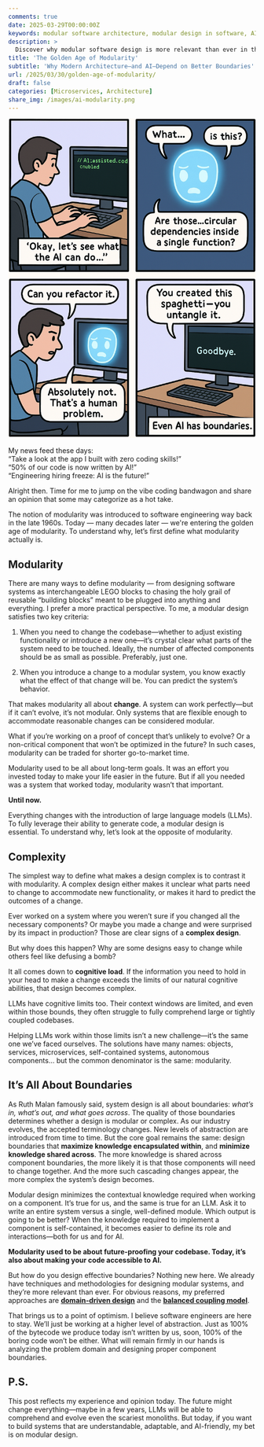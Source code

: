 ```yaml
---
comments: true
date: 2025-03-29T00:00:00Z
keywords: modular software architecture, modular design in software, AI and software architecture, modularity in software engineering, designing for AI, modern software architecture, modular code design, software modularity and AI, AI-friendly code, large language models and code design, how to design modular software, cognitive load in software design, boundaries in system architecture, domain-driven design and AI, balanced coupling model, scalable software architecture, software design for LLMs, AI coding practices, future of software engineering, modular systems and AI
description: >
  Discover why modular software design is more relevant than ever in the age of AI. Learn how clear boundaries help both developers and large language models build and evolve systems with confidence.
title: 'The Golden Age of Modularity'
subtitle: 'Why Modern Architecture—and AI—Depend on Better Boundaries'
url: /2025/03/30/golden-age-of-modularity/
draft: false
categories: [Microservices, Architecture]
share_img: /images/ai-modularity.png
---
```


<img src="/images/ai-boundaries.png" alt="The Golden Age of Modularity: Why Modern Architecture—and AI—Depend on Better Boundaries" />

My news feed these days:  
“Take a look at the app I built with zero coding skills!”  
“50% of our code is now written by AI!”  
“Engineering hiring freeze: AI is the future!”  

Alright then. Time for me to jump on the vibe coding bandwagon and share an opinion that some may categorize as a hot take.

The notion of modularity was introduced to software engineering way back in the late 1960s. Today — many decades later — we're entering the golden age of modularity. To understand why, let’s first define what modularity actually is. 

## Modularity

There are many ways to define modularity — from designing software systems as interchangeable LEGO blocks to chasing the holy grail of reusable “building blocks” meant to be plugged into anything and everything. I prefer a more practical perspective. To me, a modular design satisfies two key criteria:

1. When you need to change the codebase—whether to adjust existing functionality or introduce a new one—it’s crystal clear what parts of the system need to be touched. Ideally, the number of affected components should be as small as possible. Preferably, just one.

2. When you introduce a change to a modular system, you know exactly what the effect of that change will be. You can predict the system’s behavior.
<!--more-->
That makes modularity all about **change**. A system can work perfectly—but if it can’t evolve, it’s not modular. Only systems that are flexible enough to accommodate reasonable changes can be considered modular.

What if you’re working on a proof of concept that’s unlikely to evolve? Or a non-critical component that won’t be optimized in the future? In such cases, modularity can be traded for shorter go-to-market time.

Modularity used to be all about long-term goals. It was an effort you invested today to make your life easier in the future. But if all you needed was a system that worked today, modularity wasn’t that important.

**Until now.**

Everything changes with the introduction of large language models (LLMs). To fully leverage their ability to generate code, a modular design is essential. To understand why, let’s look at the opposite of modularity.

## Complexity

The simplest way to define what makes a design complex is to contrast it with modularity. A complex design either makes it unclear what parts need to change to accommodate new functionality, or makes it hard to predict the outcomes of a change.

Ever worked on a system where you weren’t sure if you changed all the necessary components? Or maybe you made a change and were surprised by its impact in production? Those are clear signs of a **complex design**.

But why does this happen? Why are some designs easy to change while others feel like defusing a bomb?

It all comes down to **cognitive load**. If the information you need to hold in your head to make a change exceeds the limits of our natural cognitive abilities, that design becomes complex.

LLMs have cognitive limits too. Their context windows are limited, and even within those bounds, they often struggle to fully comprehend large or tightly coupled codebases.

Helping LLMs work within those limits isn’t a new challenge—it’s the same one we’ve faced ourselves. The solutions have many names: objects, services, microservices, self-contained systems, autonomous components… but the common denominator is the same: modularity.

## It’s All About Boundaries
As Ruth Malan famously said, system design is all about boundaries: *what’s in, what’s out, and what goes across*. The quality of those boundaries determines whether a design is modular or complex. As our industry evolves, the accepted terminology changes. New levels of abstraction are introduced from time to time. But the core goal remains the same: design boundaries that **maximize knowledge encapsulated within**, and **minimize knowledge shared across**. The more knowledge is shared across component boundaries, the more likely it is that those components will need to change together. And the more such cascading changes appear, the more complex the system’s design becomes.

Modular design minimizes the contextual knowledge required when working on a component. It’s true for us, and the same is true for an LLM. Ask it to write an entire system versus a single, well-defined module. Which output is going to be better? When the knowledge required to implement a component is self-contained, it becomes easier to define its role and interactions—both for us and for AI. 

**Modularity used to be about future-proofing your codebase. Today, it’s also about making your code accessible to AI.**

But how do you design effective boundaries? Nothing new here. We already have techniques and methodologies for designing modular systems, and they’re more relevant than ever. For obvious reasons, my preferred approaches are [**domain-driven design**](https://amzn.to/4iMKeo2) and the [**balanced coupling model**](https://coupling.dev).

That brings us to a point of optimism. I believe software engineers are here to stay. We’ll just be working at a higher level of abstraction. Just as 100% of the bytecode we produce today isn’t written by us, soon, 100% of the boring code won’t be either. What will remain firmly in our hands is analyzing the problem domain and designing proper component boundaries.

## P.S.
This post reflects my experience and opinion today. The future might change everything—maybe in a few years, LLMs will be able to comprehend and evolve even the scariest monoliths. But today, if you want to build systems that are understandable, adaptable, and AI-friendly, my bet is on modular design.
